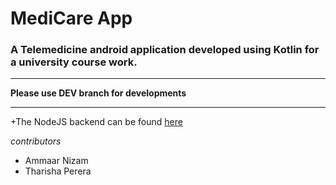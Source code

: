 # MediCare App

### A Telemedicine android application developed using Kotlin for a university course work.

---

**Please use DEV branch for developments**

---
+The NodeJS backend can be found [here](https://github.com/TharishaPerera/medicare-backend.git)

*contributors*
- Ammaar Nizam
- Tharisha Perera


